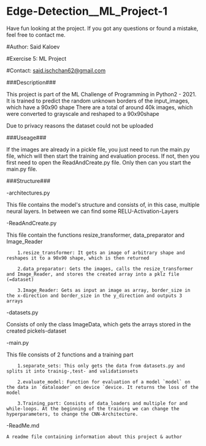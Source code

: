 # Edge-Detection__ML_Project-1
Have fun looking at the project. If you got any questions or found a mistake, feel free to contact me.


#Author: Said Kaloev

#Exercise 5: ML Project

#Contact: said.ischchan62@gmail.com

###Description###

This project is part of the ML Challenge of Programming in Python2 - 2021.
It is trained to predict the random unknown borders of the input_images, which have a 90x90 shape
There are a total of around 40k images, which were converted to grayscale and reshaped to a 90x90shape


Due to privacy reasons the dataset could not be uploaded

###Useage###

If the images are already in a pickle file, you just need to run the main.py file, which will then start the training and evaluation process.
If not, then you first need to open the ReadAndCreate.py file. Only then can you start the main.py file.

###Structure###

-architectures.py

This file contains the model's structure and consists of, in this case, multiple neural layers. In between we can find some RELU-Activation-Layers
	

-ReadAndCreate.py

	
This file contain the functions resize_transformer, data_preparator and Image_Reader

		1.resize_transformer: It gets an image of arbitrary shape and reshapes it to a 90x90 shape, which is then returned
		
		2.data_preparator: Gets the images, calls the resize_transformer and Image_Reader, and stores the created array into a pklz file (=dataset)
		
		3.Image_Reader: Gets as input an image as array, border_size in the x-direction and border_size in the y_direction and outputs 3 arrays
		

-datasets.py


Consists of only the class ImageData, which gets the arrays stored in the created pickels-dataset

-main.py

This file consists of 2 functions and a training part

		1.separate_sets: This only gets the data from datasets.py and splits it into trainig-,test- and validationsets
		
		2.evaluate_model: Function for evaluation of a model `model` on the data in `dataloader` on device `device. It returns the loss of the model
		
		3.Training_part: Consists of data_loaders and multiple for and while-loops. At the beginning of the training we can change the hyperparameters, to change the CNN-Architecture.
		

-ReadMe.md

	A readme file containing information about this project & author
